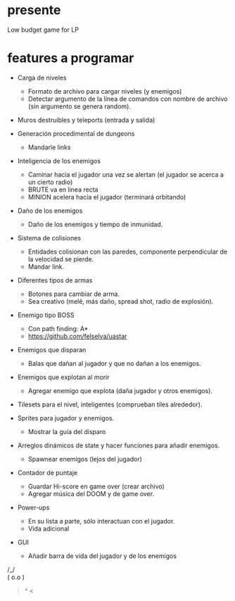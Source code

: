 # presente

Low budget game for LP

# features a programar

- Carga de niveles
  - Formato de archivo para cargar niveles (y enemigos)
  - Detectar argumento de la línea de comandos con nombre de archivo (sin argumento se genera random).

- Muros destruibles y teleports (entrada y salida)

- Generación procedimental de dungeons
  - Mandarle links

- Inteligencia de los enemigos
  - Caminar hacia el jugador una vez se alertan (el jugador se acerca a un cierto radio)
  - BRUTE va en linea recta
  - MINION acelera hacia el jugador (terminará orbitando)

- Daño de los enemigos
  - Daño de los enemigos y tiempo de inmunidad.

- Sistema de colisiones
  - Entidades colisionan con las paredes, componente perpendicular de la velocidad se pierde.
  - Mandar link.

- Diferentes tipos de armas
  - Botones para cambiar de arma.
  - Sea creativo (melé, más daño, spread shot, radio de explosión).

- Enemigo tipo BOSS
  - Con path finding: A*
  - https://github.com/felselva/uastar

- Enemigos que disparan
  - Balas que dañan al jugador y que no dañan a los enemigos.

- Enemigos que explotan al morir
  - Agregar enemigo que explota (daña jugador y otros enemigos).

- Tilesets para el nivel, inteligentes (comprueban tiles alrededor).

- Sprites para jugador y enemigos.
  - Mostrar la guía del disparo

- Arreglos dinámicos de state y hacer funciones para añadir enemigos.
  - Spawnear enemigos (lejos del jugador)

- Contador de puntaje
  - Guardar Hi-score en game over (crear archivo)
  - Agregar música del DOOM y de game over.

- Power-ups
  - En su lista a parte, sólo interactuan con el jugador.
  - Vida adicional

- GUI
  - Añadir barra de vida del jugador y de los enemigos

 /\_/\
( o.o )
 > ^ <
